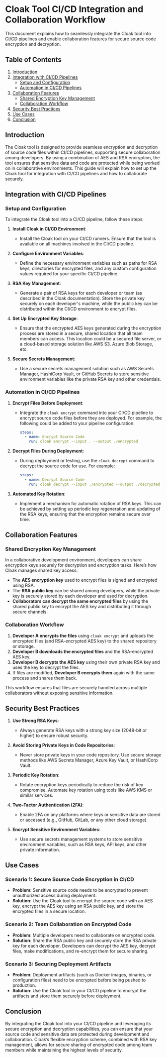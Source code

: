 # Cloak Tool CI/CD Integration and Collaboration Workflow

This document explains how to seamlessly integrate the Cloak tool into CI/CD pipelines and enable collaboration features for secure source code encryption and decryption.

## Table of Contents

1. [Introduction](#introduction)
2. [Integration with CI/CD Pipelines](#integration-with-cicd-pipelines)
   - [Setup and Configuration](#setup-and-configuration)
   - [Automation in CI/CD Pipelines](#automation-in-cicd-pipelines)
3. [Collaboration Features](#collaboration-features)
   - [Shared Encryption Key Management](#shared-encryption-key-management)
   - [Collaboration Workflow](#collaboration-workflow)
4. [Security Best Practices](#security-best-practices)
5. [Use Cases](#use-cases)
6. [Conclusion](#conclusion)

## Introduction

The Cloak tool is designed to provide seamless encryption and decryption of source code files within CI/CD pipelines, supporting secure collaboration among developers. By using a combination of AES and RSA encryption, the tool ensures that sensitive data and code are protected while being worked on in collaborative environments. This guide will explain how to set up the Cloak tool for integration with CI/CD pipelines and how to collaborate securely.

## Integration with CI/CD Pipelines

### Setup and Configuration

To integrate the Cloak tool into a CI/CD pipeline, follow these steps:

1. **Install Cloak in CI/CD Environment**:
   - Install the Cloak tool on your CI/CD runners. Ensure that the tool is available on all machines involved in the CI/CD pipeline.

2. **Configure Environment Variables**:
   - Define the necessary environment variables such as paths for RSA keys, directories for encrypted files, and any custom configuration values required for your specific CI/CD pipeline.

3. **RSA Key Management**:
   - Generate a pair of RSA keys for each developer or team (as described in the Cloak documentation). Store the private key securely on each developer's machine, while the public key can be distributed within the CI/CD environment to encrypt files.
   
4. **Set Up Encrypted Key Storage**:
   - Ensure that the encrypted AES keys generated during the encryption process are stored in a secure, shared location that all team members can access. This location could be a secured file server, or a cloud-based storage solution like AWS S3, Azure Blob Storage, etc.

5. **Secure Secrets Management**:
   - Use a secure secrets management solution such as AWS Secrets Manager, HashiCorp Vault, or GitHub Secrets to store sensitive environment variables like the private RSA key and other credentials.

### Automation in CI/CD Pipelines

1. **Encrypt Files Before Deployment**:
   - Integrate the `cloak encrypt` command into your CI/CD pipeline to encrypt source code files before they are deployed. For example, the following could be added to your pipeline configuration:

     ```yaml
     steps:
       - name: Encrypt Source Code
         run: cloak encrypt --input . --output ./encrypted
     ```

2. **Decrypt Files During Deployment**:
   - During deployment or testing, use the `cloak decrypt` command to decrypt the source code for use. For example:

     ```yaml
     steps:
       - name: Decrypt Source Code
         run: cloak decrypt --input ./encrypted --output ./decrypted --key ./path/to/cloak.key
     ```

3. **Automated Key Rotation**:
   - Implement a mechanism for automatic rotation of RSA keys. This can be achieved by setting up periodic key regeneration and updating of the RSA keys, ensuring that the encryption remains secure over time.

## Collaboration Features

### Shared Encryption Key Management

In a collaborative development environment, developers can share encryption keys securely for decryption and encryption tasks. Here’s how Cloak manages shared key access:

- The **AES encryption key** used to encrypt files is signed and encrypted using RSA. 
- The **RSA public key** can be shared among developers, while the private key is securely stored by each developer and used for decryption.
- **Collaborators can decrypt the same encrypted files** by using the shared public key to encrypt the AES key and distributing it through secure channels.

### Collaboration Workflow

1. **Developer A encrypts the files** using `cloak encrypt` and uploads the encrypted files (and RSA-encrypted AES key) to the shared repository or storage.
2. **Developer B downloads the encrypted files** and the RSA-encrypted AES key.
3. **Developer B decrypts the AES key** using their own private RSA key and uses the key to decrypt the files.
4. If files are modified, **Developer B encrypts them** again with the same process and shares them back.

This workflow ensures that files are securely handled across multiple collaborators without exposing sensitive information.

## Security Best Practices

1. **Use Strong RSA Keys**:
   - Always generate RSA keys with a strong key size (2048-bit or higher) to ensure robust security.

2. **Avoid Storing Private Keys in Code Repositories**:
   - Never store private keys in your code repository. Use secure storage methods like AWS Secrets Manager, Azure Key Vault, or HashiCorp Vault.

3. **Periodic Key Rotation**:
   - Rotate encryption keys periodically to reduce the risk of key compromise. Automate key rotation using tools like AWS KMS or similar services.

4. **Two-Factor Authentication (2FA)**:
   - Enable 2FA on any platforms where keys or sensitive data are stored or accessed (e.g., GitHub, GitLab, or any other cloud storage).

5. **Encrypt Sensitive Environment Variables**:
   - Use secure secrets management systems to store sensitive environment variables, such as RSA keys, API keys, and other private information.

## Use Cases

### Scenario 1: Secure Source Code Encryption in CI/CD
   - **Problem**: Sensitive source code needs to be encrypted to prevent unauthorized access during deployment.
   - **Solution**: Use the Cloak tool to encrypt the source code with an AES key, encrypt the AES key using an RSA public key, and store the encrypted files in a secure location.

### Scenario 2: Team Collaboration on Encrypted Code
   - **Problem**: Multiple developers need to collaborate on encrypted code.
   - **Solution**: Share the RSA public key and securely store the RSA private key for each developer. Developers can decrypt the AES key, decrypt files, make modifications, and re-encrypt them for secure sharing.

### Scenario 3: Securing Deployment Artifacts
   - **Problem**: Deployment artifacts (such as Docker images, binaries, or configuration files) need to be encrypted before being pushed to production.
   - **Solution**: Use the Cloak tool in your CI/CD pipeline to encrypt the artifacts and store them securely before deployment.

## Conclusion

By integrating the Cloak tool into your CI/CD pipeline and leveraging its secure encryption and decryption capabilities, you can ensure that your source code and sensitive data are protected during development and collaboration. Cloak’s flexible encryption scheme, combined with RSA key management, allows for secure sharing of encrypted code among team members while maintaining the highest levels of security.
